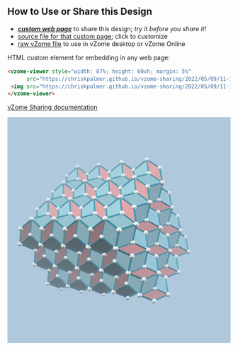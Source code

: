 
## How to Use or Share this Design

 - [***custom web page***][post] to share this design; *try it before you share it!*
 - [source file for that custom page][source]; click to customize
 - [raw vZome file][raw] to use in vZome desktop or vZome Online
 
 HTML custom element for embedding in any web page:
 ```html
<vzome-viewer style="width: 87%; height: 60vh; margin: 5%"
       src="https://chriskpalmer.github.io/vzome-sharing/2022/05/09/11-15-27-BlueSpirallohedra/BlueSpirallohedra.vZome" >
  <img src="https://chriskpalmer.github.io/vzome-sharing/2022/05/09/11-15-27-BlueSpirallohedra/BlueSpirallohedra.png" />
</vzome-viewer>
 ```

[vZome Sharing documentation](https://vzome.github.io/vzome/sharing.html#how-it-works)

![Image](<BlueSpirallohedra.png>)


[post]: <https://chriskpalmer.github.io/vzome-sharing/2022/05/09/BlueSpirallohedra-11-15-27.html>
[source]: <https://github.com/chriskpalmer/vzome-sharing/edit/main/_posts/2022-05-09-BlueSpirallohedra-11-15-27.md>
[raw]: <https://raw.githubusercontent.com/chriskpalmer/vzome-sharing/main/2022/05/09/11-15-27-BlueSpirallohedra/BlueSpirallohedra.vZome>